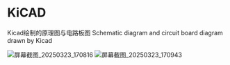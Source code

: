 # KiCAD
Kicad绘制的原理图与电路板图
Schematic diagram and circuit board diagram drawn by Kicad

![屏幕截图_20250323_170816](https://github.com/user-attachments/assets/79586895-96dc-4e51-ab1d-7fc2a145c6bf)
![屏幕截图_20250323_170943](https://github.com/user-attachments/assets/fa7d0f0d-0668-486d-a7e0-487078b36035)
